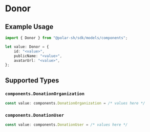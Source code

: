 # Donor

## Example Usage

```typescript
import { Donor } from "@polar-sh/sdk/models/components";

let value: Donor = {
    id: "<value>",
    publicName: "<value>",
    avatarUrl: "<value>",
};
```

## Supported Types

### `components.DonationOrganization`

```typescript
const value: components.DonationOrganization = /* values here */
```

### `components.DonationUser`

```typescript
const value: components.DonationUser = /* values here */
```

